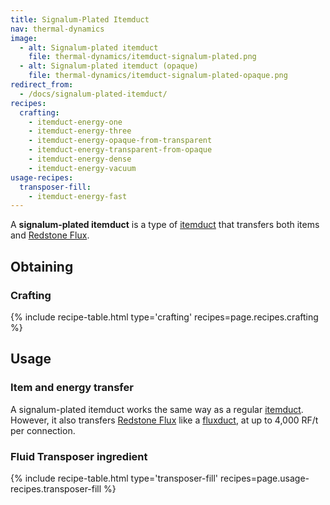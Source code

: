 ```yaml
---
title: Signalum-Plated Itemduct
nav: thermal-dynamics
image:
  - alt: Signalum-plated itemduct
    file: thermal-dynamics/itemduct-signalum-plated.png
  - alt: Signalum-plated itemduct (opaque)
    file: thermal-dynamics/itemduct-signalum-plated-opaque.png
redirect_from:
  - /docs/signalum-plated-itemduct/
recipes:
  crafting:
    - itemduct-energy-one
    - itemduct-energy-three
    - itemduct-energy-opaque-from-transparent
    - itemduct-energy-transparent-from-opaque
    - itemduct-energy-dense
    - itemduct-energy-vacuum
usage-recipes:
  transposer-fill:
    - itemduct-energy-fast
---
```


A **signalum-plated itemduct** is a type of [itemduct](/docs/itemduct/) that
transfers both items and [Redstone Flux](/docs/redstone-flux/).


Obtaining
---------

### Crafting
{% include recipe-table.html type='crafting' recipes=page.recipes.crafting %}


Usage
-----

### Item and energy transfer
A signalum-plated itemduct works the same way as a regular
[itemduct](/docs/itemduct/). However, it also transfers [Redstone
Flux](/docs/redstone-flux/) like a [fluxduct](/docs/fluxducts/), at up to 4,000
RF/t per connection.

### Fluid Transposer ingredient
{% include recipe-table.html type='transposer-fill' recipes=page.usage-recipes.transposer-fill %}
